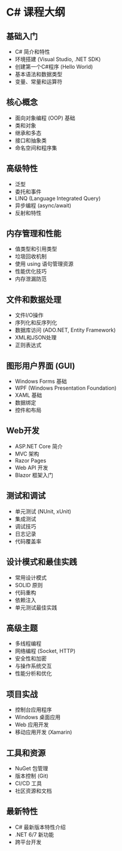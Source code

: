 # C# 课程大纲

## 基础入门
- C# 简介和特性
- 环境搭建 (Visual Studio, .NET SDK)
- 创建第一个C#程序 (Hello World)
- 基本语法和数据类型
- 变量、常量和运算符

## 核心概念
- 面向对象编程 (OOP) 基础
- 类和对象
- 继承和多态
- 接口和抽象类
- 命名空间和程序集

## 高级特性
- 泛型
- 委托和事件
- LINQ (Language Integrated Query)
- 异步编程 (async/await)
- 反射和特性

## 内存管理和性能
- 值类型和引用类型
- 垃圾回收机制
- 使用 using 语句管理资源
- 性能优化技巧
- 内存泄漏防范

## 文件和数据处理
- 文件I/O操作
- 序列化和反序列化
- 数据库访问 (ADO.NET, Entity Framework)
- XML和JSON处理
- 正则表达式

## 图形用户界面 (GUI)
- Windows Forms 基础
- WPF (Windows Presentation Foundation)
- XAML 基础
- 数据绑定
- 控件和布局

## Web开发
- ASP.NET Core 简介
- MVC 架构
- Razor Pages
- Web API 开发
- Blazor 框架入门

## 测试和调试
- 单元测试 (NUnit, xUnit)
- 集成测试
- 调试技巧
- 日志记录
- 代码覆盖率

## 设计模式和最佳实践
- 常用设计模式
- SOLID 原则
- 代码重构
- 依赖注入
- 单元测试最佳实践

## 高级主题
- 多线程编程
- 网络编程 (Socket, HTTP)
- 安全性和加密
- 与操作系统交互
- 性能分析和优化

## 项目实战
- 控制台应用程序
- Windows 桌面应用
- Web 应用开发
- 移动应用开发 (Xamarin)

## 工具和资源
- NuGet 包管理
- 版本控制 (Git)
- CI/CD 工具
- 社区资源和文档

## 最新特性
- C# 最新版本特性介绍
- .NET 6/7 新功能
- 跨平台开发